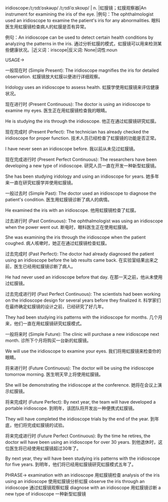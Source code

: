iridioscope:/ɪˌrɪdɪˈɒskəʊp/ /ɪˌrɪdiˈɑːskoʊp/ | n. |虹膜镜；虹膜观察器|An instrument for examining the iris of the eye. |例句：The ophthalmologist used an iridioscope to examine the patient's iris for any abnormalities. 眼科医生用虹膜镜检查病人的虹膜是否有异常。

例句：An iridioscope can be used to detect certain health conditions by analyzing the patterns in the iris. 通过分析虹膜的模式，虹膜镜可以用来检测某些健康状况。|近义词：iriscope|反义词: None|词性:noun


USAGE->

一般现在时 (Simple Present):
The iridioscope magnifies the iris for detailed observation.  虹膜镜放大虹膜以便进行详细观察。

Iridology uses an iridioscope to assess health. 虹膜学使用虹膜镜来评估健康状况。


现在进行时 (Present Continuous):
The doctor is using an iridioscope to examine my eyes. 医生正在用虹膜镜检查我的眼睛。

He is studying the iris through the iridioscope. 他正在通过虹膜镜研究虹膜。


现在完成时 (Present Perfect):
The technician has already checked the iridioscope for proper function. 技术人员已经检查了虹膜镜的功能是否正常。

I have never seen an iridioscope before. 我以前从未见过虹膜镜。


现在完成进行时 (Present Perfect Continuous):
The researchers have been developing a new type of iridioscope. 研究人员一直在开发一种新型虹膜镜。

She has been studying iridology and using an iridioscope for years. 她多年来一直在研究虹膜学并使用虹膜镜。


一般过去时 (Simple Past):
The doctor used an iridioscope to diagnose the patient's condition. 医生用虹膜镜诊断了病人的病情。

He examined the iris with an iridioscope. 他用虹膜镜检查了虹膜。


过去进行时 (Past Continuous):
The ophthalmologist was using an iridioscope when the power went out.  断电时，眼科医生正在使用虹膜镜。

She was examining the iris through the iridioscope when the patient coughed. 病人咳嗽时，她正在通过虹膜镜检查虹膜。


过去完成时 (Past Perfect):
The doctor had already diagnosed the patient using an iridioscope before the lab results came back. 在实验室结果出来之前，医生已经用虹膜镜诊断了病人。

He had never used an iridioscope before that day. 在那一天之前，他从未使用过虹膜镜。


过去完成进行时 (Past Perfect Continuous):
The scientists had been working on the iridioscope design for several years before they finalized it. 科学家们在最终确定虹膜镜的设计之前，已经研究了好几年。

They had been studying iris patterns with the iridioscope for months.  几个月来，他们一直在用虹膜镜研究虹膜模式。


一般将来时 (Simple Future):
The clinic will purchase a new iridioscope next month. 诊所下个月将购买一台新的虹膜镜。

We will use the iridioscope to examine your eyes. 我们将用虹膜镜来检查你的眼睛。


将来进行时 (Future Continuous):
The doctor will be using the iridioscope tomorrow morning. 医生明天早上将使用虹膜镜。

She will be demonstrating the iridioscope at the conference. 她将在会议上演示虹膜镜。


将来完成时 (Future Perfect):
By next year, the team will have developed a portable iridioscope. 到明年，该团队将开发出一种便携式虹膜镜。

They will have completed the iridioscope trials by the end of the year. 到年底，他们将完成虹膜镜的试验。


将来完成进行时 (Future Perfect Continuous):
By the time he retires, the doctor will have been using an iridioscope for over 30 years. 到他退休时，这位医生将已经使用虹膜镜超过30年了。

By next year, they will have been studying iris patterns with the iridioscope for five years. 到明年，他们将已经用虹膜镜研究虹膜模式五年了。


PHRASE->
examination with an iridioscope 用虹膜镜检查
analysis of the iris using an iridioscope 使用虹膜镜分析虹膜
observe the iris through an iridioscope 通过虹膜镜观察虹膜
diagnose with an iridioscope 用虹膜镜诊断
a new type of iridioscope 一种新型虹膜镜
